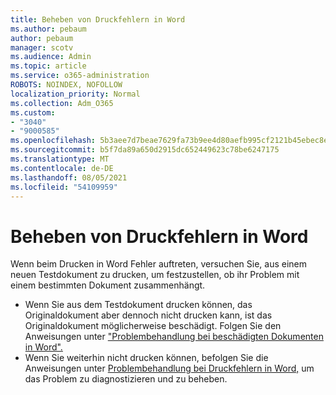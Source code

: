 ```yaml
---
title: Beheben von Druckfehlern in Word
ms.author: pebaum
author: pebaum
manager: scotv
ms.audience: Admin
ms.topic: article
ms.service: o365-administration
ROBOTS: NOINDEX, NOFOLLOW
localization_priority: Normal
ms.collection: Adm_O365
ms.custom:
- "3040"
- "9000585"
ms.openlocfilehash: 5b3aee7d7beae7629fa73b9ee4d80aefb995cf2121b45ebec8e224c28c99489e
ms.sourcegitcommit: b5f7da89a650d2915dc652449623c78be6247175
ms.translationtype: MT
ms.contentlocale: de-DE
ms.lasthandoff: 08/05/2021
ms.locfileid: "54109959"
---
```

# <a name="resolving-print-failures-in-word"></a>Beheben von Druckfehlern in Word

Wenn beim Drucken in Word Fehler auftreten, versuchen Sie, aus einem neuen Testdokument zu drucken, um festzustellen, ob ihr Problem mit einem bestimmten Dokument zusammenhängt.

- Wenn Sie aus dem Testdokument drucken können, das Originaldokument aber dennoch nicht drucken kann, ist das Originaldokument möglicherweise beschädigt. Folgen Sie den Anweisungen unter ["Problembehandlung bei beschädigten Dokumenten in Word".](https://docs.microsoft.com/office/troubleshoot/word/damaged-documents-in-word#update-microsoft-office-and-windows)
- Wenn Sie weiterhin nicht drucken können, befolgen Sie die Anweisungen unter [Problembehandlung bei Druckfehlern in Word,](https://docs.microsoft.com/office/troubleshoot/word/print-failures-in-word) um das Problem zu diagnostizieren und zu beheben.
